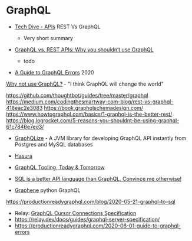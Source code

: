 GraphQL
======

* [Tech Dive - APIs](https://blog.quastor.org/p/tech-dive-apis) REST Vs GraphQL
    * Very short summary
* [GraphQL vs. REST APIs: Why you shouldn’t use GraphQL](https://blog.logrocket.com/graphql-vs-rest-api-why-you-shouldnt-use-graphql/)
    * todo

* [A Guide to GraphQL Errors](https://productionreadygraphql.com/2020-08-01-guide-to-graphql-errors) 2020

[Why not use GraphQL?](https://wundergraph.com/blog/why_not_use_graphql) - "I think GraphQL will change the world"

https://github.com/thoughtbot/guides/tree/master/graphql
https://medium.com/codingthesmartway-com-blog/rest-vs-graphql-418eac2e3083
https://book.graphqlschemadesign.com/
https://www.howtographql.com/basics/1-graphql-is-the-better-rest/
https://blog.logrocket.com/5-reasons-you-shouldnt-be-using-graphql-61c7846e7ed3/

* [GraphQLize](https://www.graphqlize.org/) - A JVM library for developing GraphQL API instantly from Postgres and MySQL databases
* [Hasura](https://hasura.io/)

* [GraphQL Tooling, Today & Tomorrow](https://www.youtube.com/watch?v=JilN_PvQOqs)

* [SQL is a better API language than GraphQL. Convince me otherwise!](https://twitter.com/simonw/status/1250803209871847426)

* [Graphene](https://graphene-python.org/) python GraphQL

https://productionreadygraphql.com/blog/2020-05-21-graphql-to-sql

* Relay: [GraphQL Cursor Connections Specification](https://relay.dev/graphql/connections.htm)
* https://relay.dev/docs/guides/graphql-server-specification/
* https://productionreadygraphql.com/2020-08-01-guide-to-graphql-errors
